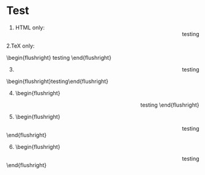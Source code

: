 # Test #

1. HTML only: <div align="right">
testing
</div>

2.TeX only:

\begin{flushright}
testing
\end{flushright}

3. <div align="right">testing</div>
\begin{flushright}testing\end{flushright}

4. \begin{flushright}
<div align="right">
testing
\end{flushright}
</div>

5. \begin{flushright}
<div align="right">
testing
</div>
\end{flushright}

6. \begin{flushright}
<div align="right">
testing
</div>
\end{flushright}